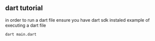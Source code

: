 ## dart tutorial
in order to run a dart file  ensure you have dart sdk instaled
example of executing a dart file
```
dart main.dart
```
